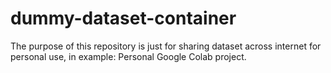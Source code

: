 # dummy-dataset-container

The purpose of this repository is just for sharing dataset across internet for personal use, in example: Personal Google Colab project.

